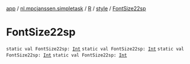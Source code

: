 [app](../../../index.md) / [nl.mpcjanssen.simpletask](../../index.md) / [R](../index.md) / [style](index.md) / [FontSize22sp](.)

# FontSize22sp

`static val FontSize22sp: `[`Int`](https://kotlinlang.org/api/latest/jvm/stdlib/kotlin/-int/index.html)
`static val FontSize22sp: `[`Int`](https://kotlinlang.org/api/latest/jvm/stdlib/kotlin/-int/index.html)
`static val FontSize22sp: `[`Int`](https://kotlinlang.org/api/latest/jvm/stdlib/kotlin/-int/index.html)
`static val FontSize22sp: `[`Int`](https://kotlinlang.org/api/latest/jvm/stdlib/kotlin/-int/index.html)